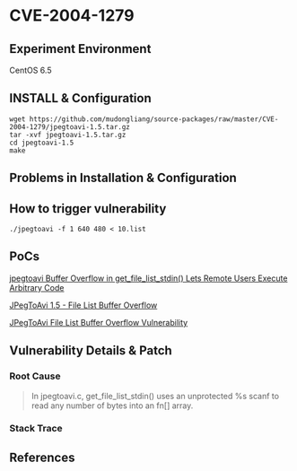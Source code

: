 # CVE-2004-1279

## Experiment Environment

CentOS 6.5

## INSTALL & Configuration

```
wget https://github.com/mudongliang/source-packages/raw/master/CVE-2004-1279/jpegtoavi-1.5.tar.gz
tar -xvf jpegtoavi-1.5.tar.gz
cd jpegtoavi-1.5
make
```

## Problems in Installation & Configuration

## How to trigger vulnerability

```
./jpegtoavi -f 1 640 480 < 10.list
```

## PoCs

[jpegtoavi Buffer Overflow in get_file_list_stdin() Lets Remote Users Execute Arbitrary Code](https://securitytracker.com/id/1012559)

[JPegToAvi 1.5 - File List Buffer Overflow](https://www.exploit-db.com/exploits/24981/)

[JPegToAvi File List Buffer Overflow Vulnerability](https://www.securityfocus.com/bid/11976/exploit)

## Vulnerability Details & Patch

### Root Cause

> In jpegtoavi.c, get_file_list_stdin() uses an
> unprotected %s scanf to read any number of bytes into an fn[] array.

### Stack Trace

## References
